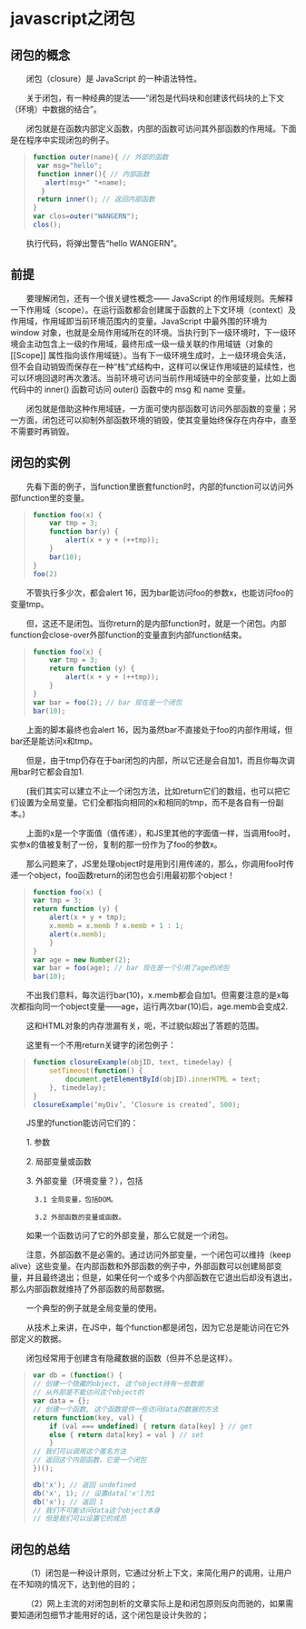# javascript之闭包

## 闭包的概念

&#8194;&#8194;&#8194;&#8194;闭包（closure）是 JavaScript 的一种语法特性。

&#8194;&#8194;&#8194;&#8194;关于闭包，有一种经典的提法——“闭包是代码块和创建该代码块的上下文（环境）中数据的结合”。

&#8194;&#8194;&#8194;&#8194;闭包就是在函数内部定义函数，内部的函数可访问其外部函数的作用域。下面是在程序中实现闭包的例子。

> ```js
> function outer(name){ // 外部的函数
>  var msg="hello";
>  function inner(){ // 内部函数
>    alert(msg+" "+name);
>   }
>  return inner(); // 返回内部函数
> }
> var clos=outer("WANGERN");
> clos();
> ```

&#8194;&#8194;&#8194;&#8194;执行代码，将弹出警告“hello WANGERN”。

## 前提

&#8194;&#8194;&#8194;&#8194;要理解闭包，还有一个很关键性概念—— JavaScript 的作用域规则。先解释一下作用域（scope）。在运行函数都会创建属于函数的上下文环境（context）及作用域，作用域即当前环境范围内的变量。JavaScript 中最外围的环境为 window 对象，也就是全局作用域所在的环境。当执行到下一级环境时，下一级环境会主动包含上一级的作用域，最终形成一级一级关联的作用域链（对象的 \[\[Scope\]\] 属性指向该作用域链）。当有下一级环境生成时，上一级环境会失活，但不会自动销毁而保存在一种“栈”式结构中，这样可以保证作用域链的延续性，也可以环境回退时再次激活。当前环境可访问当前作用域链中的全部变量，比如上面代码中的 inner\(\) 函数可访问 outer\(\) 函数中的 msg 和 name 变量。

&#8194;&#8194;&#8194;&#8194;闭包就是借助这种作用域链，一方面可使内部函数可访问外部函数的变量；另一方面，闭包还可以抑制外部函数环境的销毁，使其变量始终保存在内存中，直至不需要时再销毁。

## 闭包的实例

&#8194;&#8194;&#8194;&#8194;先看下面的例子，当function里嵌套function时，内部的function可以访问外部function里的变量。

> ```js
> function foo(x) {
>     var tmp = 3;
>     function bar(y) {
>         alert(x + y + (++tmp));
>     }
>     bar(10);
> }
> foo(2)
> ```

&#8194;&#8194;&#8194;&#8194;不管执行多少次，都会alert 16，因为bar能访问foo的参数x，也能访问foo的变量tmp。

&#8194;&#8194;&#8194;&#8194;但，这还不是闭包。当你return的是内部function时，就是一个闭包。内部function会close-over外部function的变量直到内部function结束。

> ```js
> function foo(x) {
>     var tmp = 3;
>     return function (y) {
>         alert(x + y + (++tmp));
>     }
> }
> var bar = foo(2); // bar 现在是一个闭包
> bar(10);
> ```

&#8194;&#8194;&#8194;&#8194;上面的脚本最终也会alert 16，因为虽然bar不直接处于foo的内部作用域，但bar还是能访问x和tmp。

&#8194;&#8194;&#8194;&#8194;但是，由于tmp仍存在于bar闭包的内部，所以它还是会自加1，而且你每次调用bar时它都会自加1.

&#8194;&#8194;&#8194;&#8194;\(我们其实可以建立不止一个闭包方法，比如return它们的数组，也可以把它们设置为全局变量。它们全都指向相同的x和相同的tmp，而不是各自有一份副本。\)

&#8194;&#8194;&#8194;&#8194;上面的x是一个字面值（值传递），和JS里其他的字面值一样，当调用foo时，实参x的值被复制了一份，复制的那一份作为了foo的参数x。

&#8194;&#8194;&#8194;&#8194;那么问题来了，JS里处理object时是用到引用传递的，那么，你调用foo时传递一个object，foo函数return的闭包也会引用最初那个object！

> ```js
> function foo(x) {
> var tmp = 3;
> return function (y) {
>     alert(x + y + tmp);
>     x.memb = x.memb ? x.memb + 1 : 1;
>     alert(x.memb);
>     }
> }
> var age = new Number(2);
> var bar = foo(age); // bar 现在是一个引用了age的闭包
> bar(10);
> ```

&#8194;&#8194;&#8194;&#8194;不出我们意料，每次运行bar\(10\)，x.memb都会自加1。但需要注意的是x每次都指向同一个object变量——age，运行两次bar\(10\)后，age.memb会变成2.

&#8194;&#8194;&#8194;&#8194;这和HTML对象的内存泄漏有关，呃，不过貌似超出了答题的范围。

&#8194;&#8194;&#8194;&#8194;这里有一个不用return关键字的闭包例子：

> ```js
> function closureExample(objID, text, timedelay) { 
>     setTimeout(function() { 
>         document.getElementById(objID).innerHTML = text; 
>     }, timedelay); 
> } 
> closureExample(‘myDiv’, ‘Closure is created’, 500);
> ```

&#8194;&#8194;&#8194;&#8194;JS里的function能访问它们的：

&#8194;&#8194;&#8194;&#8194;1. 参数

&#8194;&#8194;&#8194;&#8194;2. 局部变量或函数

&#8194;&#8194;&#8194;&#8194;3. 外部变量（环境变量？），包括

```
      3.1 全局变量，包括DOM。

      3.2 外部函数的变量或函数。
```

&#8194;&#8194;&#8194;&#8194;如果一个函数访问了它的外部变量，那么它就是一个闭包。

&#8194;&#8194;&#8194;&#8194;注意，外部函数不是必需的。通过访问外部变量，一个闭包可以维持（keep alive）这些变量。在内部函数和外部函数的例子中，外部函数可以创建局部变量，并且最终退出；但是，如果任何一个或多个内部函数在它退出后却没有退出，那么内部函数就维持了外部函数的局部数据。

&#8194;&#8194;&#8194;&#8194;一个典型的例子就是全局变量的使用。

&#8194;&#8194;&#8194;&#8194;从技术上来讲，在JS中，每个function都是闭包，因为它总是能访问在它外部定义的数据。

&#8194;&#8194;&#8194;&#8194;闭包经常用于创建含有隐藏数据的函数（但并不总是这样）。

> ```js
> var db = (function() {
> // 创建一个隐藏的object, 这个object持有一些数据
> // 从外部是不能访问这个object的
> var data = {};
> // 创建一个函数, 这个函数提供一些访问data的数据的方法
> return function(key, val) {
>     if (val === undefined) { return data[key] } // get
>     else { return data[key] = val } // set
>     }
> // 我们可以调用这个匿名方法
> // 返回这个内部函数，它是一个闭包
> })();
> 
> db('x'); // 返回 undefined
> db('x', 1); // 设置data['x']为1
> db('x'); // 返回 1
> // 我们不可能访问data这个object本身
> // 但是我们可以设置它的成员
> ```

## 闭包的总结

&#8194;&#8194;&#8194;&#8194;（1）闭包是一种设计原则，它通过分析上下文，来简化用户的调用，让用户在不知晓的情况下，达到他的目的；

&#8194;&#8194;&#8194;&#8194;（2）网上主流的对闭包剖析的文章实际上是和闭包原则反向而驰的，如果需要知道闭包细节才能用好的话，这个闭包是设计失败的；

